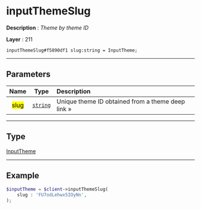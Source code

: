 # inputThemeSlug

**Description** : *Theme by theme ID*

**Layer** : 211

```tl
inputThemeSlug#f5890df1 slug:string = InputTheme;
```

---

## Parameters

| Name | Type | Description |
| :---: | :---: | :--- |
| <mark>slug</mark> | [`string`](type/string) | Unique theme ID obtained from a theme deep link » |

---

## Type

[InputTheme](type/InputTheme)

---

## Example

```php
$inputTheme = $client->inputThemeSlug(
	slug : 'FU7odLehwx5IOyNn',
);
```